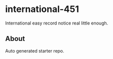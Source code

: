# international-451

International easy record notice real little enough.

## About
Auto generated starter repo.
